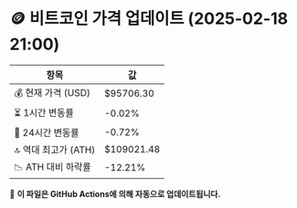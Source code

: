 # 🪙 비트코인 가격 업데이트 (2025-02-18 21:00)

| 항목                | 값 |
|--------------------|----------------|
| 💰 현재 가격 (USD) | $95706.30 |
| ⏳ 1시간 변동률    | -0.02% |
| 📆 24시간 변동률   | -0.72% |
| 🔝 역대 최고가 (ATH) | $109021.48 |
| 📉 ATH 대비 하락률 | -12.21% |

🔄 **이 파일은 GitHub Actions에 의해 자동으로 업데이트됩니다.**
